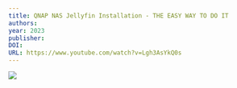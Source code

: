 ```yaml
---
title: QNAP NAS Jellyfin Installation - THE EASY WAY TO DO IT
authors: 
year: 2023
publisher: 
DOI: 
URL: https://www.youtube.com/watch?v=Lgh3AsYkQ0s
---
```

![](https://www.youtube.com/watch?v=Lgh3AsYkQ0s)
